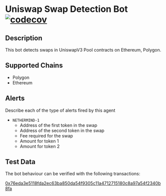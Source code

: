 # Uniswap Swap Detection Bot  [![codecov](https://codecov.io/gh/yashthipsay/Forta_Bots_Challenges/branch/%40intern-challenges%2FTWO/graph/badge.svg?token=N4WYBN46DY)](https://codecov.io/gh/yashthipsay/Forta_Bots_Challenges)

## Description

This bot detects swaps in UniswapV3 Pool contracts on Ethereum, Polygon.

## Supported Chains

- Polygon 
- Ethereum


## Alerts

Describe each of the type of alerts fired by this agent

- `NETHERMIND-1`
  - Address of the first token in the swap
  - Address of the second token in the swap
  - Fee required for the swap
  - Amount for token 1
  - Amount for token 2

## Test Data

The bot behaviour can be verified with the following transactions:

[0x76eda3e5118fda2ec63ba850da54f9305c11a4712715180c8a97a54f2340b8fa](https://etherscan.io/tx/0x76eda3e5118fda2ec63ba850da54f9305c11a4712715180c8a97a54f2340b8fa)


